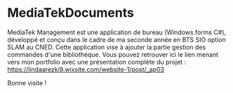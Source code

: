 # MediaTekDocuments
MediaTek Management est une application de bureau (Windows forms C#), développé et conçu dans le cadre de ma seconde année en BTS SIO option SLAM au CNED.
Cette application vise à ajouter la partie gestion des commandes d'une bibliothèque.
Vous pouvez retrouver ici le lien menant vers mon portfolio avec une présentation complète du projet : https://lindaarezki9.wixsite.com/website-1/post/_ap03

Bonne visite !
